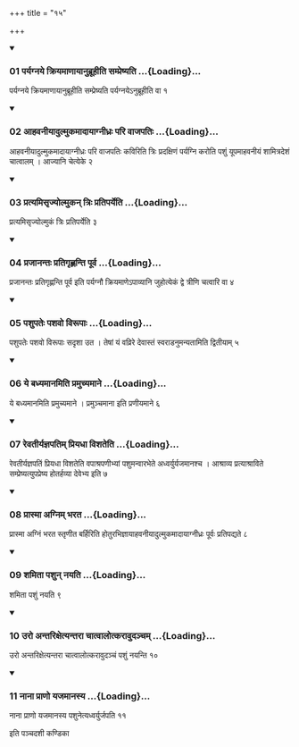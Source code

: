 +++
title = "१५"

+++

<div class="js_include" includetitle="true" newlevelforh1="3" unfilled="" url="/vedAH_yajuH/taittirIyam/sUtram/ApastambaH/shrautam/vishvAsa-prastutiH/07/15/01_paryagnaye_kriyamANAyAnubrUhIti_sampreShyati.md">
<details open><summary><h3>01 पर्यग्नये क्रियमाणायानुब्रूहीति सम्प्रेष्यति ...{Loading}...</h3></summary>

पर्यग्नये क्रियमाणायानुब्रूहीति सम्प्रेष्यति पर्यग्नयेऽनुब्रूहीति वा १
</details>
</div>

<div class="js_include collapsed" newlevelforh1="4" title="सर्वाष् टीकाः" url="/vedAH_yajuH/taittirIyam/sUtram/ApastambaH/shrautam/sarvASh_TIkAH/07/15/01_paryagnaye_kriyamANAyAnubrUhIti_sampreShyati.md"> </div>



<div class="js_include collapsed" newlevelforh1="4" title="मूलम्" url="/vedAH_yajuH/taittirIyam/sUtram/ApastambaH/shrautam/mUlam/07/15/01_paryagnaye_kriyamANAyAnubrUhIti_sampreShyati.md"> </div>


<div class="js_include" includetitle="true" newlevelforh1="3" unfilled="" url="/vedAH_yajuH/taittirIyam/sUtram/ApastambaH/shrautam/vishvAsa-prastutiH/07/15/02_AhavanIyAdulmukamAdAyAgnIdhraH_pari_vAjapatiH.md">
<details open><summary><h3>02 आहवनीयादुल्मुकमादायाग्नीध्रः परि वाजपतिः ...{Loading}...</h3></summary>

आहवनीयादुल्मुकमादायाग्नीध्रः परि वाजपतिः कविरिति त्रिः प्रदक्षिणं पर्यग्नि करोति पशुं यूपमाहवनीयं शामित्रदेशं चात्वालम् । आज्यानि चेत्येके २
</details>
</div>

<div class="js_include collapsed" newlevelforh1="4" title="सर्वाष् टीकाः" url="/vedAH_yajuH/taittirIyam/sUtram/ApastambaH/shrautam/sarvASh_TIkAH/07/15/02_AhavanIyAdulmukamAdAyAgnIdhraH_pari_vAjapatiH.md"> </div>



<div class="js_include collapsed" newlevelforh1="4" title="मूलम्" url="/vedAH_yajuH/taittirIyam/sUtram/ApastambaH/shrautam/mUlam/07/15/02_AhavanIyAdulmukamAdAyAgnIdhraH_pari_vAjapatiH.md"> </div>


<div class="js_include" includetitle="true" newlevelforh1="3" unfilled="" url="/vedAH_yajuH/taittirIyam/sUtram/ApastambaH/shrautam/vishvAsa-prastutiH/07/15/03_pratyamisRjyolmukan_triH_pratiparyeti.md">
<details open><summary><h3>03 प्रत्यमिसृज्योल्मुकन् त्रिः प्रतिपर्येति ...{Loading}...</h3></summary>

प्रत्यमिसृज्योल्मुकं त्रिः प्रतिपर्येति ३
</details>
</div>

<div class="js_include collapsed" newlevelforh1="4" title="सर्वाष् टीकाः" url="/vedAH_yajuH/taittirIyam/sUtram/ApastambaH/shrautam/sarvASh_TIkAH/07/15/03_pratyamisRjyolmukan_triH_pratiparyeti.md"> </div>



<div class="js_include collapsed" newlevelforh1="4" title="मूलम्" url="/vedAH_yajuH/taittirIyam/sUtram/ApastambaH/shrautam/mUlam/07/15/03_pratyamisRjyolmukan_triH_pratiparyeti.md"> </div>


<div class="js_include" includetitle="true" newlevelforh1="3" unfilled="" url="/vedAH_yajuH/taittirIyam/sUtram/ApastambaH/shrautam/vishvAsa-prastutiH/07/15/04_prajAnantaH_pratigRhNanti_pUrva.md">
<details open><summary><h3>04 प्रजानन्तः प्रतिगृह्णन्ति पूर्व ...{Loading}...</h3></summary>

प्रजानन्तः प्रतिगृह्णन्ति पूर्व इति पर्यग्नौ क्रियमाणेऽपाव्यानि जुहोत्येकं द्वे त्रीणि चत्वारि वा ४
</details>
</div>

<div class="js_include collapsed" newlevelforh1="4" title="सर्वाष् टीकाः" url="/vedAH_yajuH/taittirIyam/sUtram/ApastambaH/shrautam/sarvASh_TIkAH/07/15/04_prajAnantaH_pratigRhNanti_pUrva.md"> </div>



<div class="js_include collapsed" newlevelforh1="4" title="मूलम्" url="/vedAH_yajuH/taittirIyam/sUtram/ApastambaH/shrautam/mUlam/07/15/04_prajAnantaH_pratigRhNanti_pUrva.md"> </div>


<div class="js_include" includetitle="true" newlevelforh1="3" unfilled="" url="/vedAH_yajuH/taittirIyam/sUtram/ApastambaH/shrautam/vishvAsa-prastutiH/07/15/05_pashupateH_pashavo_virUpAH.md">
<details open><summary><h3>05 पशुपतेः पशवो विरूपाः ...{Loading}...</h3></summary>

पशुपतेः पशवो विरूपाः सदृशा उत । तेषां यं वव्रिरे देवास्तं स्वराडनुमन्यतामिति द्वितीयाम् ५
</details>
</div>

<div class="js_include collapsed" newlevelforh1="4" title="सर्वाष् टीकाः" url="/vedAH_yajuH/taittirIyam/sUtram/ApastambaH/shrautam/sarvASh_TIkAH/07/15/05_pashupateH_pashavo_virUpAH.md"> </div>



<div class="js_include collapsed" newlevelforh1="4" title="मूलम्" url="/vedAH_yajuH/taittirIyam/sUtram/ApastambaH/shrautam/mUlam/07/15/05_pashupateH_pashavo_virUpAH.md"> </div>


<div class="js_include" includetitle="true" newlevelforh1="3" unfilled="" url="/vedAH_yajuH/taittirIyam/sUtram/ApastambaH/shrautam/vishvAsa-prastutiH/07/15/06_ye_badhyamAnamiti_pramuchyamAne.md">
<details open><summary><h3>06 ये बध्यमानमिति प्रमुच्यमाने ...{Loading}...</h3></summary>

ये बध्यमानमिति प्रमुच्यमाने । प्रमुञ्चमाना इति प्रणीयमाने ६
</details>
</div>

<div class="js_include collapsed" newlevelforh1="4" title="सर्वाष् टीकाः" url="/vedAH_yajuH/taittirIyam/sUtram/ApastambaH/shrautam/sarvASh_TIkAH/07/15/06_ye_badhyamAnamiti_pramuchyamAne.md"> </div>



<div class="js_include collapsed" newlevelforh1="4" title="मूलम्" url="/vedAH_yajuH/taittirIyam/sUtram/ApastambaH/shrautam/mUlam/07/15/06_ye_badhyamAnamiti_pramuchyamAne.md"> </div>


<div class="js_include" includetitle="true" newlevelforh1="3" unfilled="" url="/vedAH_yajuH/taittirIyam/sUtram/ApastambaH/shrautam/vishvAsa-prastutiH/07/15/07_revatIryajnapatim_priyadhA_vishateti.md">
<details open><summary><h3>07 रेवतीर्यज्ञपतिम् प्रियधा विशतेति ...{Loading}...</h3></summary>

रेवतीर्यज्ञपतिं प्रियधा विशतेति वपाश्रपणीभ्यां पशुमन्वारभेते अध्वर्युर्यजमानश्च । आश्राव्य प्रत्याश्राविते सम्प्रेष्यत्युपप्रेष्य होतर्हव्या देवेभ्य इति ७
</details>
</div>

<div class="js_include collapsed" newlevelforh1="4" title="सर्वाष् टीकाः" url="/vedAH_yajuH/taittirIyam/sUtram/ApastambaH/shrautam/sarvASh_TIkAH/07/15/07_revatIryajnapatim_priyadhA_vishateti.md"> </div>



<div class="js_include collapsed" newlevelforh1="4" title="मूलम्" url="/vedAH_yajuH/taittirIyam/sUtram/ApastambaH/shrautam/mUlam/07/15/07_revatIryajnapatim_priyadhA_vishateti.md"> </div>


<div class="js_include" includetitle="true" newlevelforh1="3" unfilled="" url="/vedAH_yajuH/taittirIyam/sUtram/ApastambaH/shrautam/vishvAsa-prastutiH/07/15/08_prAsmA_agnim_bharata.md">
<details open><summary><h3>08 प्रास्मा अग्निम् भरत ...{Loading}...</h3></summary>

प्रास्मा अग्निं भरत स्तृणीत बर्हिरिति होतुरभिज्ञायाहवनीयादुल्मुकमादायाग्नीध्रः पूर्वः प्रतिपद्यते ८
</details>
</div>

<div class="js_include collapsed" newlevelforh1="4" title="सर्वाष् टीकाः" url="/vedAH_yajuH/taittirIyam/sUtram/ApastambaH/shrautam/sarvASh_TIkAH/07/15/08_prAsmA_agnim_bharata.md"> </div>



<div class="js_include collapsed" newlevelforh1="4" title="मूलम्" url="/vedAH_yajuH/taittirIyam/sUtram/ApastambaH/shrautam/mUlam/07/15/08_prAsmA_agnim_bharata.md"> </div>


<div class="js_include" includetitle="true" newlevelforh1="3" unfilled="" url="/vedAH_yajuH/taittirIyam/sUtram/ApastambaH/shrautam/vishvAsa-prastutiH/07/15/09_shamitA_pashun_nayati.md">
<details open><summary><h3>09 शमिता पशुन् नयति ...{Loading}...</h3></summary>

शमिता पशुं नयति ९
</details>
</div>

<div class="js_include collapsed" newlevelforh1="4" title="सर्वाष् टीकाः" url="/vedAH_yajuH/taittirIyam/sUtram/ApastambaH/shrautam/sarvASh_TIkAH/07/15/09_shamitA_pashun_nayati.md"> </div>



<div class="js_include collapsed" newlevelforh1="4" title="मूलम्" url="/vedAH_yajuH/taittirIyam/sUtram/ApastambaH/shrautam/mUlam/07/15/09_shamitA_pashun_nayati.md"> </div>


<div class="js_include" includetitle="true" newlevelforh1="3" unfilled="" url="/vedAH_yajuH/taittirIyam/sUtram/ApastambaH/shrautam/vishvAsa-prastutiH/07/15/10_uro_antarixetyantarA_chAtvAlotkarAvudancham.md">
<details open><summary><h3>10 उरो अन्तरिक्षेत्यन्तरा चात्वालोत्करावुदञ्चम् ...{Loading}...</h3></summary>

उरो अन्तरिक्षेत्यन्तरा चात्वालोत्करावुदञ्चं पशुं नयन्ति १०
</details>
</div>

<div class="js_include collapsed" newlevelforh1="4" title="सर्वाष् टीकाः" url="/vedAH_yajuH/taittirIyam/sUtram/ApastambaH/shrautam/sarvASh_TIkAH/07/15/10_uro_antarixetyantarA_chAtvAlotkarAvudancham.md"> </div>



<div class="js_include collapsed" newlevelforh1="4" title="मूलम्" url="/vedAH_yajuH/taittirIyam/sUtram/ApastambaH/shrautam/mUlam/07/15/10_uro_antarixetyantarA_chAtvAlotkarAvudancham.md"> </div>


<div class="js_include" includetitle="true" newlevelforh1="3" unfilled="" url="/vedAH_yajuH/taittirIyam/sUtram/ApastambaH/shrautam/vishvAsa-prastutiH/07/15/11_nAnA_prANo_yajamAnasya.md">
<details open><summary><h3>11 नाना प्राणो यजमानस्य ...{Loading}...</h3></summary>

नाना प्राणो यजमानस्य पशुनेत्यध्वर्युर्जपति ११
</details>
</div>

<div class="js_include collapsed" newlevelforh1="4" title="सर्वाष् टीकाः" url="/vedAH_yajuH/taittirIyam/sUtram/ApastambaH/shrautam/sarvASh_TIkAH/07/15/11_nAnA_prANo_yajamAnasya.md"> </div>



<div class="js_include collapsed" newlevelforh1="4" title="मूलम्" url="/vedAH_yajuH/taittirIyam/sUtram/ApastambaH/shrautam/mUlam/07/15/11_nAnA_prANo_yajamAnasya.md"> </div>





  
इति पञ्चदशी कण्डिका 
